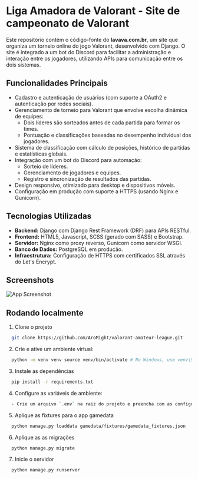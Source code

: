 
# Liga Amadora de Valorant - Site de campeonato de Valorant

Este repositório contém o código-fonte do **lavava.com.br**, um site que organiza um torneio online do jogo Valorant, desenvolvido com Django.
O site é integrado a um bot do Discord para facilitar a administração e interação entre os jogadores, utilizando APIs para comunicação entre os dois sistemas.

Funcionalidades Principais
---------------------------

- Cadastro e autenticação de usuários (com suporte a OAuth2 e autenticação por redes sociais).
- Gerenciamento de torneio para Valorant que envolve escolha dinâmica de equipes:
  - Dois líderes são sorteados antes de cada partida para formar os times.
  - Pontuação e classificações baseadas no desempenho individual dos jogadores.
- Sistema de classificação com cálculo de posições, histórico de partidas e estatísticas globais.
- Integração com um bot do Discord para automação:
  - Sorteio de líderes.
  - Gerenciamento de jogadores e equipes.
  - Registro e sincronização de resultados das partidas.
- Design responsivo, otimizado para desktop e dispositivos móveis.
- Configuração em produção com suporte a HTTPS (usando Nginx e Gunicorn).

Tecnologias Utilizadas
----------------------

- **Backend:** Django com Django Rest Framework (DRF) para APIs RESTful.
- **Frontend:** HTML5, Javascript, SCSS (gerado com SASS) e Bootstrap.
- **Servidor:** Nginx como proxy reverso, Gunicorn como servidor WSGI.
- **Banco de Dados:** PostgreSQL em produção.
- **Infraestrutura:** Configuração de HTTPS com certificados SSL através do Let's Encrypt.

## Screenshots

![App Screenshot](https://via.placeholder.com/468x300?text=Change+Later)

## Rodando localmente

1. Clone o projeto

```bash
  git clone https://github.com/AroMight/valorant-amateur-league.git
```

2. Crie e ative um ambiente virtual:

```bash
  python -m venv venv source venv/bin/activate # No Windows, use venv\Scripts\activate
```

3. Instale as dependências

```bash
  pip install -r requirements.txt
```

4. Configure as variáveis de ambiente:

```bash
  - Crie um arquivo `.env` na raiz do projeto e preencha com as configurações necessárias (veja `.env.example`).
```

5. Aplique as fixtures para o app gamedata

```bash
  python manage.py loaddata gamedata/fixtures/gamedata_fixtures.json
```

6. Aplique as as migrações

```bash
  python manage.py migrate
```

7. Inicie o servidor

```bash
  python manage.py runserver
```
